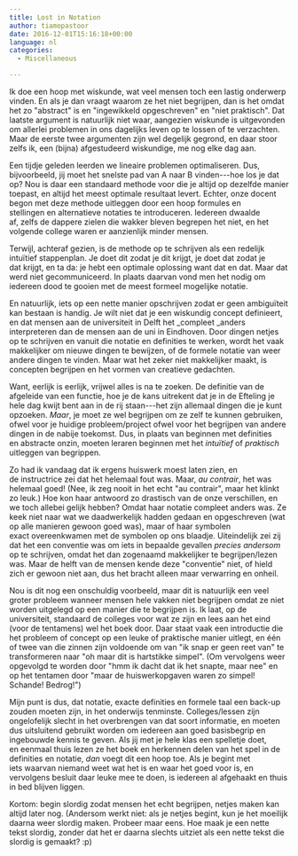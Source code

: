 ```yaml
---
title: Lost in Notation
author: tiamopastoor
date: 2016-12-01T15:16:18+00:00
language: nl
categories:
  - Miscellaneous

---
```

Ik doe een hoop met wiskunde, wat veel mensen toch een lastig onderwerp vinden. En als je dan vraagt waarom ze het niet begrijpen, dan is het omdat het zo "abstract" is en "ingewikkeld opgeschreven" en "niet praktisch". Dat laatste argument is natuurlijk niet waar, aangezien wiskunde is uitgevonden om allerlei problemen in ons dagelijks leven op te lossen of te verzachten. Maar de eerste twee argumenten zijn wel degelijk gegrond, en daar stoor zelfs ik, een (bijna) afgestudeerd wiskundige, me nog elke dag aan.

Een tijdje geleden leerden we lineaire problemen optimaliseren. Dus, bijvoorbeeld, jij moet het snelste pad van A naar B vinden---hoe los je dat op? Nou is daar een standaard methode voor die je altijd op dezelfde manier toepast, en altijd het meest optimale resultaat levert. Echter, onze docent begon met deze methode uitleggen door een hoop formules en stellingen en alternatieve notaties te introduceren. Iedereen dwaalde af, zelfs de dappere zielen die wakker bleven begrepen het niet, en het volgende college waren er aanzienlijk minder mensen.<!--more-->

Terwijl, achteraf gezien, is de methode op te schrijven als een redelijk intuïtief stappenplan. Je doet dit zodat je dit krijgt, je doet dat zodat je dat krijgt, en ta da: je hebt een optimale oplossing want dat en dat. Maar dat werd niet gecommuniceerd. In plaats daarvan vond men het nodig om iedereen dood te gooien met de meest formeel mogelijke notatie.

En natuurlijk, iets op een nette manier opschrijven zodat er geen ambiguïteit kan bestaan is handig. Je wilt niet dat je een wiskundig concept definieert, en dat mensen aan de universiteit in Delft het _compleet _anders interpreteren dan de mensen aan de uni in Eindhoven. Door dingen netjes op te schrijven en vanuit die notatie en definities te werken, wordt het vaak makkelijker om nieuwe dingen te bewijzen, of de formele notatie van weer andere dingen te vinden. Maar wat het zeker niet makkelijker maakt, is concepten begrijpen en het vormen van creatieve gedachten.

Want, eerlijk is eerlijk, vrijwel alles is na te zoeken. De definitie van de afgeleide van een functie, hoe je de kans uitrekent dat je in de Efteling je hele dag kwijt bent aan in de rij staan---het zijn allemaal dingen die je kunt opzoeken. _Maar_, je moet ze wel begrijpen om ze zelf te kunnen gebruiken, ofwel voor je huidige probleem/project ofwel voor het begrijpen van andere dingen in de nabije toekomst. Dus, in plaats van beginnen met definities en abstracte onzin, moeten leraren beginnen met het _intuïtief_ of _praktisch_ uitleggen van begrippen.

Zo had ik vandaag dat ik ergens huiswerk moest laten zien, en de instructrice zei dat het helemaal fout was. Maar, _au contrair_, het was helemaal goed! (Nee, ik zeg nooit in het echt "au contrair", maar het klinkt zo leuk.) Hoe kon haar antwoord zo drastisch van de onze verschillen, en we toch allebei gelijk hebben? Omdat haar notatie compleet anders was. Ze keek niet naar wat we daadwerkelijk hadden gedaan en opgeschreven (wat op alle manieren gewoon goed was), maar of haar symbolen exact overeenkwamen met de symbolen op ons blaadje. Uiteindelijk zei zij dat het een conventie was om iets in bepaalde gevallen _precies andersom_ op te schrijven, omdat het dan zogenaamd makkelijker te begrijpen/lezen was. Maar de helft van de mensen kende deze "conventie" niet, of hield zich er gewoon niet aan, dus het bracht alleen maar verwarring en onheil.

Nou is dit nog een onschuldig voorbeeld, maar dit is natuurlijk een veel groter probleem wanneer mensen hele vakken niet begrijpen omdat ze niet worden uitgelegd op een manier die te begrijpen is. Ik laat, op de universiteit, standaard de colleges voor wat ze zijn en lees aan het eind (voor de tentamens) wel het boek door. Daar staat vaak een introductie die het probleem of concept op een leuke of praktische manier uitlegt, en één of twee van die zinnen zijn voldoende om van "ik snap er geen reet van" te transformeren naar "oh maar dit is hartstikke simpel". (Om vervolgens weer opgevolgd te worden door "hmm ik dacht dat ik het snapte, maar nee" en op het tentamen door "maar de huiswerkopgaven waren zo simpel! Schande! Bedrog!")

 

Mijn punt is dus, dat notatie, exacte definities en formele taal een back-up zouden moeten zijn, in het onderwijs tenminste. Colleges/lessen zijn ongelofelijk slecht in het overbrengen van dat soort informatie, en moeten dus uitsluitend gebruikt worden om iedereen aan goed basisbegrip en ingebouwde kennis te geven. Als jij met je hele klas een spelletje doet, en eenmaal thuis lezen ze het boek en herkennen delen van het spel in de definities en notatie, _dan_ voegt dit een hoop toe. Als je begint met iets waarvan niemand weet wat het is en waar het goed voor is, en vervolgens besluit daar leuke mee te doen, is iedereen al afgehaakt en thuis in bed blijven liggen.

Kortom: begin slordig zodat mensen het echt begrijpen, netjes maken kan altijd later nog. (Andersom werkt niet: als je netjes begint, kun je het moeilijk daarna weer slordig maken. Probeer maar eens. Hoe maak je een nette tekst slordig, zonder dat het er daarna slechts uitziet als een nette tekst die slordig is gemaakt? :p)